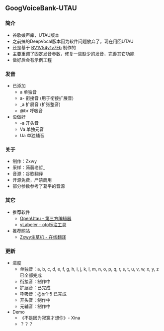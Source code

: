 ## GoogVoiceBank-UTAU
### 简介
+ 谷歌娘声库，UTAU版本
+ 之前搞的DeepVocal版本因为软件问题放弃了，现在用回UTAU
+ 还是基于 [BV1V54y1y7Eb](https://www.bilibili.com/video/BV1V54y1y7Eb/) 制作的
+ 主要重调了固定发音参数，修复一些缺少的发音，完善其它功能
+ 做好后会有示例工程

### 发音
+ 已添加
  - a 单独音
  - a- 衔接音 (用于衔接扩展音)
  - _a 扩展音 (扩张整音)
  - @br 呼吸音
+ 没做好
  - -a 开头音
  - Va 单独元音
  - Ua 单独辅音

### 关于
+ 制作：Zxwy
+ 采样：蒟蒻老哲_
+ 音源：谷歌翻译
+ 开源免费，严禁商用
+ 部分参数参考了葛平的音源
### 其它
+ 推荐软件
  - [OpenUtau - 第三方编辑器](https://github.com/stakira/OpenUtau)
  - [vLabeler - oto标注工具](https://github.com/sdercolin/vlabeler)
+ 推荐网站
  - [Zxwy生草机 - 在线翻译](https://cao.zxwy.tk/)

### 更新
+ 进度
  - 单独音：a, b, c, d, e, f, g, h, i, j, k, l, m, n, o, p, q, r, s, t, u, v, w, x, y, z 已全部完成
  - 衔接音：制作中
  - 扩展音：已完成
  - 呼吸音：@br1-5 已完成
  - 开头音：制作中
  - 元辅音：制作中
+ Demo
  - 《不是因为寂寞才想你》- Xina
  - ？？？
